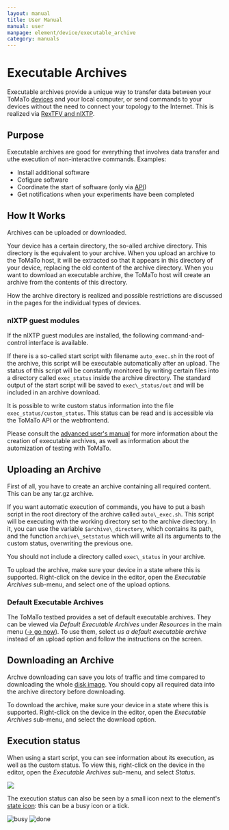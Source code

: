 ```yaml
---
layout: manual
title: User Manual
manual: user
manpage: element/device/executable_archive
category: manuals
---
```


# Executable Archives

Executable archives provide a unique way to transfer data between your ToMaTo [devices](..) and your local computer, or send commands to your devices without the need to connect your topology to the Internet. This is realized via [RexTFV and nlXTP](/about/publications/2014_A_networkless_data_exchange_and_control_mechanism_for_virtual_testbed_devices_TridentCom.pdf).


## Purpose

Executable archives are good for everything that involves data transfer and uthe execution of non-interactive commands. Examples:

* Install additional software
* Cofigure software
* Coordinate the start of software (only via [API](../../../api))
* Get notifications when your experiments have been completed


## How It Works

Archives can be uploaded or downloaded.

Your device has a certain directory, the so-alled archive directory. This directory is the equivalent to your archive. When you upload an archive to the ToMaTo host, it will be extracted so that it appears in this directory of your device, replacing the old content of the archive directory. When you want to download an executable archive, the ToMaTo host will create an archive from the contents of this directory.

How the archive directory is realized and possible restrictions are discussed in the pages for the individual types of devices.

### nlXTP guest modules

If the nlXTP guest modules are installed, the following command-and-control interface is available.

If there is a so-called start script with filename `auto_exec.sh` in the root of the archive, this script will be executable automatically after an upload. The status of this script will be constantly monitored by writing certain files into a directory called `exec_status` inside the archive directory. The standard output of the start script will be saved to `exec\_status/out` and will be included in an archive download.

It is possible to write custom status information into the file `exec_status/custom_status`. This status can be read and is accessible via the ToMaTo API or the webfrontend.

Please consult the [advanced user's manual](/manuals/dev) for more information about the creation of executable archives, as well as information about the automization of testing with ToMaTo.


## <a name="upload"></a>Uploading an Archive

First of all, you have to create an archive containing all required content. This can be any tar.gz archive.

If you want automatic execution of commands, you have to put a bash script in the root directory of the archive called `auto\_exec.sh`. This script will be executing with the working directory set to the archive directory. In it, you can use the variable `$archive\_directory`, which contains its path, and the function `archive\_setstatus` which will write all its arguments to the custom status, overwriting the previous one.

You should not include a directory called `exec\_status` in your archive.

To upload the archive, make sure your device in a state where this is supported. Right-click on the device in the editor, open the _Executable Archives_ sub-menu, and select one of the upload options.

### Default Executable Archives

The ToMaTo testbed provides a set of default executable archives. They can be viewed via _Default Executable Archives_ under _Resources_ in the main menu ([→ go now](https://master.tomato-lab.org/web_resources/executable_archive/)). To use them, select _us a default executable archive_ instead of an upload option and follow the instructions on the screen.

## <a name="download"></a>Downloading an Archive

Archve downloading can save you lots of traffic and time compared to downloading the whole [disk image](../image). You should copy all required data into the archive directory before downloading.

To download the archive, make sure your device in a state where this is supported. Right-click on the device in the editor, open the _Executable Archives_ sub-menu, and select the download option.

## Execution status

When using a start script, you can see information about its execution, as well as the custom status. To view this, right-click on the device in the editor, open the _Executable Archives_ sub-menu, and select _Status_.

![](../../../img/executable_archive_status.png)

The execution status can also be seen by a small icon next to the element's [state icon](../..#state): this can be a busy icon or a tick. 

![busy](../../../img/executable_archive_element_busy.png) ![done](../../../img/executable_archive_element_done.png)
